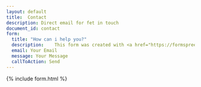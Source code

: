```yaml
---
layout: default
title:  Contact
description: Direct email for fet in touch
document_id: contact
form:
  title: "How can i help you?"
  description:    This form was created with <a href="https://formspree.io"> Formspree </a> and your data is safe, so I will not use your email for ads. It only serves to answer your question. Thank you in advance for your contact. &#x1F9D1; &#x200D;&#x1F680;
  email: Your Email 
  message: Your Message
  callToAction: Send
---
```



{% include form.html %}